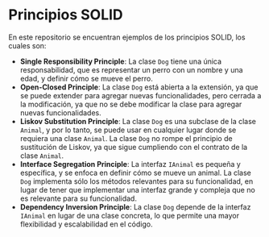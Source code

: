 # Principios SOLID
En este repositorio se encuentran ejemplos de los principios SOLID, los cuales son:
- **Single Responsibility Principle**: La clase `Dog` tiene una única responsabilidad, que es representar un perro con un nombre y una edad, y definir cómo se mueve el perro.
- **Open-Closed Principle**: La clase `Dog` está abierta a la extensión, ya que se puede extender para agregar nuevas funcionalidades, pero cerrada a la modificación, ya que no se debe modificar la clase para agregar nuevas funcionalidades.
- **Liskov Substitution Principle**: La clase `Dog` es una subclase de la clase `Animal`, y por lo tanto, se puede usar en cualquier lugar donde se requiera una clase `Animal`. La clase `Dog` no rompe el principio de sustitución de Liskov, ya que sigue cumpliendo con el contrato de la clase `Animal`.
- **Interface Segregation Principle**: La interfaz `IAnimal` es pequeña y específica, y se enfoca en definir cómo se mueve un animal. La clase `Dog` implementa sólo los métodos relevantes para su funcionalidad, en lugar de tener que implementar una interfaz grande y compleja que no es relevante para su funcionalidad.
- **Dependency Inversion Principle**: La clase `Dog` depende de la interfaz `IAnimal` en lugar de una clase concreta, lo que permite una mayor flexibilidad y escalabilidad en el código.